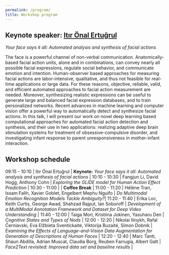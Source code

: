 ```yaml
---
permalink: /program/
title: Workshop program
---
```



## Keynote speaker: [Itır Önal Ertuğrul](https://itironal.github.io/)
*Your face says it all: Automated analysis and synthesis of facial actions*

The face is a powerful channel of non-verbal communication. Anatomically-based facial action units, alone and in combinations, can convey nearly all possible facial expressions, regulate social behavior, and communicate emotion and intention. Human-observer based approaches for measuring facial actions are labor-intensive, qualitative, and thus not feasible for real-time applications or large data. For these reasons, objective, reliable, valid, and efficient automated approaches to facial action measurement are needed. Moreover, synthesizing realistic expressions can be useful to generate large and balanced facial expression databases, and to train personalized networks. Recent advances in machine learning and computer vision offer a powerful way to automatically detect and synthesize facial actions. In this talk, I will present our work on novel deep learning based computational approaches for automated facial action detection and synthesis, and their use in two applications: realizing adaptive deep brain stimulation systems for treatment of obsessive-compulsive disorder, and investigating infant response to parent unresponsiveness in mother-infant interaction.

## Workshop schedule
09:15 - 10:10  | Itır Önal Ertuğrul | **Keynote:** *Your face says it all: Automated analysis and synthesis of facial actions* |
10:10 - 10:30  | Fangjun Li, David Hogg, Anthony Cohn | *Exploring the GLIDE model for Human Action Effect Prediction* |
10:30 - 11:00  | | **Coffee Break** |
11:00 - 11:20  | Hélène Tran, Issam Falih, Xavier Goblet, Engelbert Mephu Nguifo | *Do Multimodal Emotion Recognition Models Tackle Ambiguity?*|
11:20 - 11:40  | Erika Loc, Keith Curtis, George Awad, Shahzad Rajput, Ian Soboroff | *Development of a MultiModal Annotation Framework and Dataset for Deep Video Understanding* |
11:40 - 12:00  | Taiga Mori, Kristiina Jokinen, Yasuharu Den | *Cognitive States and Types of Nods* |
12:00 - 12:20  | Nikolai Ilinykh, Rafal Černiavski, Eva Elžbieta Sventickaitė, Viktorija Buzaitė, Simon Dobnik | *Examining the Effects of Language-and-Vision Data Augmentation for Generation of Descriptions of Human Faces* |
12:20 - 12:40  | Marc Tanti, Shaun Abdilla, Adrian Muscat, Claudia Borg, Reuben Farrugia, Albert Gatt | *Face2Text revisited: Improved data set and baseline results* |